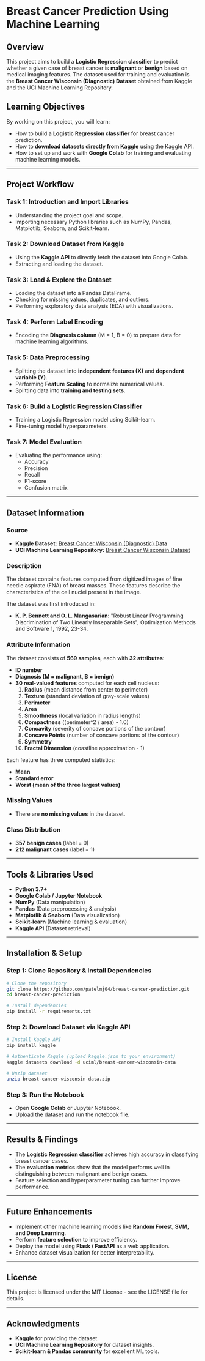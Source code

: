 # Breast Cancer Prediction Using Machine Learning

## Overview

This project aims to build a **Logistic Regression classifier** to predict whether a given case of breast cancer is **malignant** or **benign** based on medical imaging features. The dataset used for training and evaluation is the **Breast Cancer Wisconsin (Diagnostic) Dataset** obtained from Kaggle and the UCI Machine Learning Repository.

## Learning Objectives

By working on this project, you will learn:

- How to build a **Logistic Regression classifier** for breast cancer prediction.
- How to **download datasets directly from Kaggle** using the Kaggle API.
- How to set up and work with **Google Colab** for training and evaluating machine learning models.

---

## Project Workflow

### **Task 1: Introduction and Import Libraries**

- Understanding the project goal and scope.
- Importing necessary Python libraries such as NumPy, Pandas, Matplotlib, Seaborn, and Scikit-learn.

### **Task 2: Download Dataset from Kaggle**

- Using the **Kaggle API** to directly fetch the dataset into Google Colab.
- Extracting and loading the dataset.

### **Task 3: Load & Explore the Dataset**

- Loading the dataset into a Pandas DataFrame.
- Checking for missing values, duplicates, and outliers.
- Performing exploratory data analysis (EDA) with visualizations.

### **Task 4: Perform Label Encoding**

- Encoding the **Diagnosis column** (M = 1, B = 0) to prepare data for machine learning algorithms.

### **Task 5: Data Preprocessing**

- Splitting the dataset into **independent features (X)** and **dependent variable (Y)**.
- Performing **Feature Scaling** to normalize numerical values.
- Splitting data into **training and testing sets**.

### **Task 6: Build a Logistic Regression Classifier**

- Training a Logistic Regression model using Scikit-learn.
- Fine-tuning model hyperparameters.

### **Task 7: Model Evaluation**

- Evaluating the performance using:
  - Accuracy
  - Precision
  - Recall
  - F1-score
  - Confusion matrix

---

## **Dataset Information**

### **Source**

- **Kaggle Dataset:** [Breast Cancer Wisconsin (Diagnostic) Data](https://www.kaggle.com/datasets/uciml/breast-cancer-wisconsin-data/data)
- **UCI Machine Learning Repository:** [Breast Cancer Wisconsin Dataset](https://archive.ics.uci.edu/ml/datasets/Breast+Cancer+Wisconsin+%28Diagnostic%29)

### **Description**

The dataset contains features computed from digitized images of fine needle aspirate (FNA) of breast masses. These features describe the characteristics of the cell nuclei present in the image.

The dataset was first introduced in:

- **K. P. Bennett and O. L. Mangasarian**: "Robust Linear Programming Discrimination of Two Linearly Inseparable Sets", Optimization Methods and Software 1, 1992, 23-34.

### **Attribute Information**

The dataset consists of **569 samples**, each with **32 attributes**:

- **ID number**
- **Diagnosis (M = malignant, B = benign)**
- **30 real-valued features** computed for each cell nucleus:
  1. **Radius** (mean distance from center to perimeter)
  2. **Texture** (standard deviation of gray-scale values)
  3. **Perimeter**
  4. **Area**
  5. **Smoothness** (local variation in radius lengths)
  6. **Compactness** ((perimeter^2 / area) - 1.0)
  7. **Concavity** (severity of concave portions of the contour)
  8. **Concave Points** (number of concave portions of the contour)
  9. **Symmetry**
  10. **Fractal Dimension** (coastline approximation - 1)

Each feature has three computed statistics:

- **Mean**
- **Standard error**
- **Worst (mean of the three largest values)**

### **Missing Values**

- There are **no missing values** in the dataset.

### **Class Distribution**

- **357 benign cases** (label = 0)
- **212 malignant cases** (label = 1)

---

## **Tools & Libraries Used**

- **Python 3.7+**
- **Google Colab / Jupyter Notebook**
- **NumPy** (Data manipulation)
- **Pandas** (Data preprocessing & analysis)
- **Matplotlib & Seaborn** (Data visualization)
- **Scikit-learn** (Machine learning & evaluation)
- **Kaggle API** (Dataset retrieval)

---

## **Installation & Setup**

### **Step 1: Clone Repository & Install Dependencies**

```bash
# Clone the repository
git clone https://github.com/patelmj04/breast-cancer-prediction.git
cd breast-cancer-prediction

# Install dependencies
pip install -r requirements.txt
```

### **Step 2: Download Dataset via Kaggle API**

```bash
# Install Kaggle API
pip install kaggle

# Authenticate Kaggle (upload kaggle.json to your environment)
kaggle datasets download -d uciml/breast-cancer-wisconsin-data

# Unzip dataset
unzip breast-cancer-wisconsin-data.zip
```

### **Step 3: Run the Notebook**

- Open **Google Colab** or Jupyter Notebook.
- Upload the dataset and run the notebook file.

---

## **Results & Findings**

- The **Logistic Regression classifier** achieves high accuracy in classifying breast cancer cases.
- The **evaluation metrics** show that the model performs well in distinguishing between malignant and benign cases.
- Feature selection and hyperparameter tuning can further improve performance.

---

## **Future Enhancements**

- Implement other machine learning models like **Random Forest, SVM, and Deep Learning**.
- Perform **feature selection** to improve efficiency.
- Deploy the model using **Flask / FastAPI** as a web application.
- Enhance dataset visualization for better interpretability.

---

## **License**

This project is licensed under the MIT License - see the LICENSE file for details.

---

## **Acknowledgments**

- **Kaggle** for providing the dataset.
- **UCI Machine Learning Repository** for dataset insights.
- **Scikit-learn & Pandas community** for excellent ML tools.
